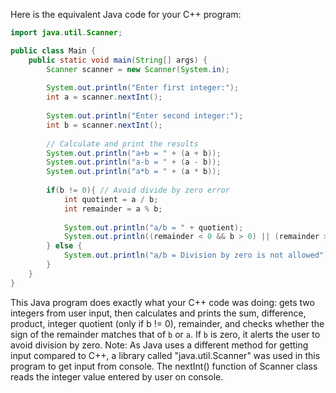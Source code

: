  Here is the equivalent Java code for your C++ program:

```java
import java.util.Scanner;

public class Main {
    public static void main(String[] args) {
        Scanner scanner = new Scanner(System.in);
        
        System.out.println("Enter first integer:");
        int a = scanner.nextInt();
        
        System.out.println("Enter second integer:");
        int b = scanner.nextInt();
        
        // Calculate and print the results
        System.out.println("a+b = " + (a + b));
        System.out.println("a-b = " + (a - b));
        System.out.println("a*b = " + (a * b));
        
        if(b != 0){ // Avoid divide by zero error
            int quotient = a / b;
            int remainder = a % b;
            
            System.out.println("a/b = " + quotient);
            System.out.println((remainder < 0 && b > 0) || (remainder > 0 && b < 0) ? "Remainder sign matches the second operand" : "Remainder sign matches the first operand");
        } else {
            System.out.println("a/b = Division by zero is not allowed");
        }
    }
}
```

This Java program does exactly what your C++ code was doing: gets two integers from user input, then calculates and prints the sum, difference, product, integer quotient (only if b != 0), remainder, and checks whether the sign of the remainder matches that of `b` or `a`. If `b` is zero, it alerts the user to avoid division by zero.
Note: As Java uses a different method for getting input compared to C++, a library called "java.util.Scanner" was used in this program to get input from console. The nextInt() function of Scanner class reads the integer value entered by user on console.
